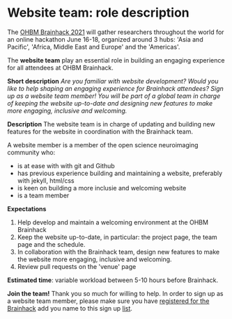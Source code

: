 # Website team: role description

The [OHBM Brainhack 2021](https://ohbm.github.io/hackathon2021/) will gather researchers throughout
the world for an online hackathon June 16-18, organized around 3 hubs: 'Asia and Pacific', 'Africa,
Middle East and Europe' and the 'Americas'.

The **website team** play an essential role in building an engaging experience for all attendees at
OHBM Brainhack.

**Short description**
*Are you familiar with website development? Would you like to help shaping an engaging experience for
Brainhack attendees? Sign up as a website team member! You will be part of a global team in charge
of keeping the website up-to-date and designing new features to make more engaging, inclusive and welcoming.*

**Description**
The website team is in charge of updating and building new features for the website in coordination
with the Brainhack team.

A website member is a member of the open science neuroimaging community who:
-   is at ease with with git and Github
-   has previous experience building and maintaining a website, preferably with jekyll, html/css
-   is keen on building a more inclusie and welcoming website
-   is a team member

**Expectations**
1. Help develop and maintain a welcoming environment at the OHBM Brainhack
2. Keep the website up-to-date, in particular: the project page, the team page and the schedule.
3. In collaboration with the Brainhack team, design new features to make the website more engaging,
inclusive and welcoming.
4. Review pull requests on the 'venue' page

**Estimated time**: variable workload between 5-10 hours before Brainhack.

**Join the team!** Thank you so much for willing to help. In order to sign up as a website team member,
please make sure you have
[registered for the Brainhack](https://www.humanbrainmapping.org/i4a/ams/meetings/index.cfm?controller=meetings&action=startRegistration&conferenceID=128&reginit=1&pageID=3978)
add you name to this sign up [list](https://pad.inria.fr/p/np_AQtc9u7wqncYHNGU_brainhack).
